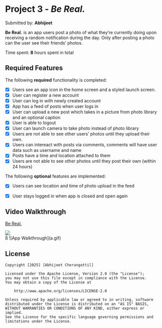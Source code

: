 # Project 3 - *Be Real.*

Submitted by: **Abhijeet**

**Be Real.** is an app users post a photo of what they’re currently doing upon receiving a random notification during the day. Only after posting a photo can the user see their friends’ photos.

Time spent: **8** hours spent in total

## Required Features

The following **required** functionality is completed:

- [X] Users see an app icon in the home screen and a styled launch screen.
- [X] User can register a new account
- [X] User can log in with newly created account
- [X] App has a feed of posts when user logs in
- [X] User can upload a new post which takes in a picture from photo library and an optional caption    
- [X] User is able to logout    
- [X] User can launch camera to take photo instead of photo library
- [X] Users are not able to see other users’ photos until they upload their own.
- [X] Users can intereact with posts via comments, comments will have user data such as username and name
- [X] Posts have a time and location attached to them
- [X] Users are not able to see other photos until they post their own (within 24 hours)
 
The following **optional** features are implemented:

- [X] Users can see location and time of photo upload in the feed    
- [X] User stays logged in when app is closed and open again    


## Video Walkthrough

<div>
    <a href="https://www.loom.com/share/5251ac8a19334eaabb7c925ee6f297db">
      <p>Be Real.</p>
    </a>
    <a href="https://www.loom.com/share/5251ac8a19334eaabb7c925ee6f297db">
      <img style="max-width:300px;" src="https://cdn.loom.com/sessions/thumbnails/5251ac8a19334eaabb7c925ee6f297db-66d91130ee23d88e-full-play.gif">
    </a>
  </div>
ß
![App Walkthrough](a.gif)  


## License

    Copyright [2025] [Abhijeet Cherungottil]

    Licensed under the Apache License, Version 2.0 (the "License");
    you may not use this file except in compliance with the License.
    You may obtain a copy of the License at

        http://www.apache.org/licenses/LICENSE-2.0

    Unless required by applicable law or agreed to in writing, software
    distributed under the License is distributed on an "AS IS" BASIS,
    WITHOUT WARRANTIES OR CONDITIONS OF ANY KIND, either express or implied.
    See the License for the specific language governing permissions and
    limitations under the License.
